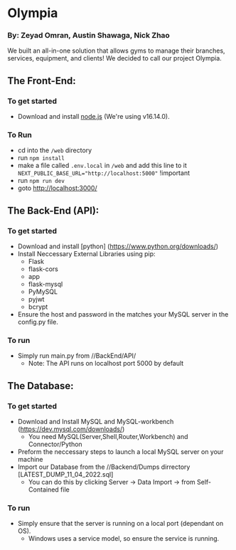# Olympia
### By: Zeyad Omran, Austin Shawaga, Nick Zhao</br>
We built an all-in-one solution that allows gyms to manage their branches, services, equipment, and clients! We decided to call our project Olympia.
## The Front-End:
### To get started
- Download and install [node.js](https://nodejs.org/en/) (We're using v16.14.0).
### To Run
- cd into the `/web` directory
- run `npm install`
- make a file called `.env.local` in `/web` and add this line to it `NEXT_PUBLIC_BASE_URL="http://localhost:5000"` !important
- run `npm run dev`
- goto [http://localhost:3000/](http://localhost:3000/)
## The Back-End (API):
### To get started
- Download and install [python] (https://www.python.org/downloads/)
- Install Neccessary External Libraries using pip:
	- Flask
	- flask-cors
	- app
	- flask-mysql
	- PyMySQL
	- pyjwt
	- bcrypt
- Ensure the host and password in the matches your MySQL server in the config.py file.
### To run
- Simply run main.py from //BackEnd/API/
	- Note: The API runs on localhost port 5000 by default
## The Database:
### To get started
- Download and Install MySQL and MySQL-workbench (https://dev.mysql.com/downloads/)
	- You need MySQL(Server,Shell,Router,Workbench) and Connector/Python
- Preform the neccessary steps to launch a local MySQL server on your machine
- Import our Database from the //Backend/Dumps dirrectory [LATEST_DUMP_11_04_2022.sql]
	- You can do this by clicking Server -> Data Import -> from Self-Contained file
### To run
- Simply ensure that the server is running on a local port (dependant on OS).
	- Windows uses a service model, so ensure the service is running.


